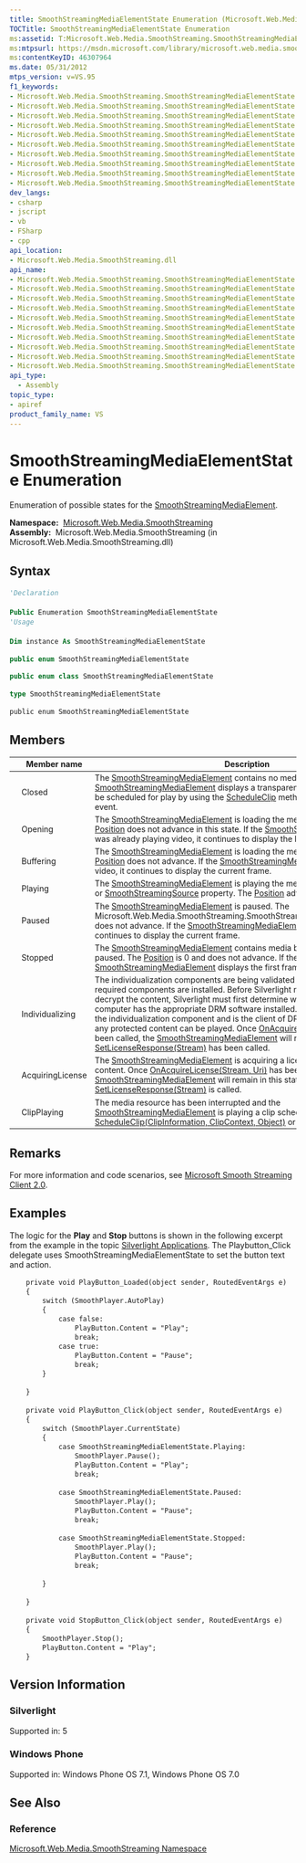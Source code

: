 ```yaml
---
title: SmoothStreamingMediaElementState Enumeration (Microsoft.Web.Media.SmoothStreaming)
TOCTitle: SmoothStreamingMediaElementState Enumeration
ms:assetid: T:Microsoft.Web.Media.SmoothStreaming.SmoothStreamingMediaElementState
ms:mtpsurl: https://msdn.microsoft.com/library/microsoft.web.media.smoothstreaming.smoothstreamingmediaelementstate(v=VS.95)
ms:contentKeyID: 46307964
ms.date: 05/31/2012
mtps_version: v=VS.95
f1_keywords:
- Microsoft.Web.Media.SmoothStreaming.SmoothStreamingMediaElementState
- Microsoft.Web.Media.SmoothStreaming.SmoothStreamingMediaElementState.AcquiringLicense
- Microsoft.Web.Media.SmoothStreaming.SmoothStreamingMediaElementState.Buffering
- Microsoft.Web.Media.SmoothStreaming.SmoothStreamingMediaElementState.ClipPlaying
- Microsoft.Web.Media.SmoothStreaming.SmoothStreamingMediaElementState.Closed
- Microsoft.Web.Media.SmoothStreaming.SmoothStreamingMediaElementState.Playing
- Microsoft.Web.Media.SmoothStreaming.SmoothStreamingMediaElementState.Individualizing
- Microsoft.Web.Media.SmoothStreaming.SmoothStreamingMediaElementState.Paused
- Microsoft.Web.Media.SmoothStreaming.SmoothStreamingMediaElementState.Opening
- Microsoft.Web.Media.SmoothStreaming.SmoothStreamingMediaElementState.Stopped
dev_langs:
- csharp
- jscript
- vb
- FSharp
- cpp
api_location:
- Microsoft.Web.Media.SmoothStreaming.dll
api_name:
- Microsoft.Web.Media.SmoothStreaming.SmoothStreamingMediaElementState
- Microsoft.Web.Media.SmoothStreaming.SmoothStreamingMediaElementState.AcquiringLicense
- Microsoft.Web.Media.SmoothStreaming.SmoothStreamingMediaElementState.Buffering
- Microsoft.Web.Media.SmoothStreaming.SmoothStreamingMediaElementState.ClipPlaying
- Microsoft.Web.Media.SmoothStreaming.SmoothStreamingMediaElementState.Closed
- Microsoft.Web.Media.SmoothStreaming.SmoothStreamingMediaElementState.Individualizing
- Microsoft.Web.Media.SmoothStreaming.SmoothStreamingMediaElementState.Opening
- Microsoft.Web.Media.SmoothStreaming.SmoothStreamingMediaElementState.Paused
- Microsoft.Web.Media.SmoothStreaming.SmoothStreamingMediaElementState.Playing
- Microsoft.Web.Media.SmoothStreaming.SmoothStreamingMediaElementState.Stopped
api_type:
  - Assembly
topic_type:
- apiref
product_family_name: VS
---
```


# SmoothStreamingMediaElementState Enumeration

Enumeration of possible states for the [SmoothStreamingMediaElement](smoothstreamingmediaelement-class-microsoft-web-media-smoothstreaming_1.md).

**Namespace:**  [Microsoft.Web.Media.SmoothStreaming](microsoft-web-media-smoothstreaming-namespace_1.md)  
**Assembly:**  Microsoft.Web.Media.SmoothStreaming (in Microsoft.Web.Media.SmoothStreaming.dll)

## Syntax

```vb
'Declaration

Public Enumeration SmoothStreamingMediaElementState
'Usage

Dim instance As SmoothStreamingMediaElementState
```

```csharp
public enum SmoothStreamingMediaElementState
```

```cpp
public enum class SmoothStreamingMediaElementState
```

``` fsharp
type SmoothStreamingMediaElementState
```

```jscript
public enum SmoothStreamingMediaElementState
```

## Members

||Member name|Description|
|--- |--- |--- |
|![Supported by Windows Phone](images/Ff728255.slMobile(VS.95).gif "Supported by Windows Phone")|Closed|The [SmoothStreamingMediaElement](smoothstreamingmediaelement-class-microsoft-web-media-smoothstreaming_1.md) contains no media. The [SmoothStreamingMediaElement](smoothstreamingmediaelement-class-microsoft-web-media-smoothstreaming_1.md) displays a transparent frame. A media clip can be scheduled for play by using the [ScheduleClip](smoothstreamingmediaelement-scheduleclip-method-microsoft-web-media-smoothstreaming_1.md) method with the [ManifestReady](smoothstreamingmediaelement-manifestready-event-microsoft-web-media-smoothstreaming_1.md) event.|
|![Supported by Windows Phone](images/Ff728255.slMobile(VS.95).gif "Supported by Windows Phone")|Opening|The [SmoothStreamingMediaElement](smoothstreamingmediaelement-class-microsoft-web-media-smoothstreaming_1.md) is loading the media for playback. The [Position](smoothstreamingmediaelement-position-property-microsoft-web-media-smoothstreaming_1.md) does not advance in this state. If the [SmoothStreamingMediaElement](smoothstreamingmediaelement-class-microsoft-web-media-smoothstreaming_1.md) was already playing video, it continues to display the last displayed frame.|
|![Supported by Windows Phone](images/Ff728255.slMobile(VS.95).gif "Supported by Windows Phone")|Buffering|The [SmoothStreamingMediaElement](smoothstreamingmediaelement-class-microsoft-web-media-smoothstreaming_1.md) is loading the media for playback. The [Position](smoothstreamingmediaelement-position-property-microsoft-web-media-smoothstreaming_1.md) does not advance. If the [SmoothStreamingMediaElement](smoothstreamingmediaelement-class-microsoft-web-media-smoothstreaming_1.md) was playing video, it continues to display the current frame.|
|![Supported by Windows Phone](images/Ff728255.slMobile(VS.95).gif "Supported by Windows Phone")|Playing|The [SmoothStreamingMediaElement](smoothstreamingmediaelement-class-microsoft-web-media-smoothstreaming_1.md) is playing the media specified by its [Source](smoothstreamingmediaelement-source-property-microsoft-web-media-smoothstreaming_1.md) or [SmoothStreamingSource](smoothstreamingmediaelement-smoothstreamingsource-property-microsoft-web-media-smoothstreaming_1.md) property. The [Position](smoothstreamingmediaelement-position-property-microsoft-web-media-smoothstreaming_1.md) advances.|
|![Supported by Windows Phone](images/Ff728255.slMobile(VS.95).gif "Supported by Windows Phone")|Paused|The [SmoothStreamingMediaElement](smoothstreamingmediaelement-class-microsoft-web-media-smoothstreaming_1.md) is paused. The Microsoft.Web.Media.SmoothStreaming.SmoothStreamingMediaElement.Position does not advance. If the [SmoothStreamingMediaElement](smoothstreamingmediaelement-class-microsoft-web-media-smoothstreaming_1.md) was playing video, it continues to display the current frame.|
|![Supported by Windows Phone](images/Ff728255.slMobile(VS.95).gif "Supported by Windows Phone")|Stopped|The [SmoothStreamingMediaElement](smoothstreamingmediaelement-class-microsoft-web-media-smoothstreaming_1.md) contains media but is not playing or paused. The [Position](smoothstreamingmediaelement-position-property-microsoft-web-media-smoothstreaming_1.md) is 0 and does not advance. If the loaded media is video, the [SmoothStreamingMediaElement](smoothstreamingmediaelement-class-microsoft-web-media-smoothstreaming_1.md) displays the first frame.|
|![Supported by Windows Phone](images/Ff728255.slMobile(VS.95).gif "Supported by Windows Phone")|Individualizing|The individualization components are being validated to make sure that the required components are installed. Before Silverlight requests the license to decrypt the content, Silverlight must first determine whether the end user’s computer has the appropriate DRM software installed. This software is called by the individualization component and is the client of DRM that is required before any protected content can be played. Once [OnAcquireLicense(Stream, Uri)](https://msdn.microsoft.com/library/cc838724(v=vs.95)) has been called, the [SmoothStreamingMediaElement](smoothstreamingmediaelement-class-microsoft-web-media-smoothstreaming_1.md) will remain in this state until [SetLicenseResponse(Stream)](https://msdn.microsoft.com/library/cc838403(v=vs.95)) has been called.|
|![Supported by Windows Phone](images/Ff728255.slMobile(VS.95).gif "Supported by Windows Phone")|AcquiringLicense|The [SmoothStreamingMediaElement](smoothstreamingmediaelement-class-microsoft-web-media-smoothstreaming_1.md) is acquiring a license to play DRM protected content. Once [OnAcquireLicense(Stream, Uri)](https://msdn.microsoft.com/library/cc838724(v=vs.95)) has been called, the [SmoothStreamingMediaElement](smoothstreamingmediaelement-class-microsoft-web-media-smoothstreaming_1.md) will remain in this state until [SetLicenseResponse(Stream)](https://msdn.microsoft.com/library/cc838403(v=vs.95)) is called.|
|![Supported by Windows Phone](images/Ff728255.slMobile(VS.95).gif "Supported by Windows Phone")|ClipPlaying|The media resource has been interrupted and the [SmoothStreamingMediaElement](smoothstreamingmediaelement-class-microsoft-web-media-smoothstreaming_1.md) is playing a clip scheduled by using [ScheduleClip(ClipInformation, ClipContext, Object)](smoothstreamingmediaelement-scheduleclip-method-clipinformation-clipcontext-object-microsoft-web-media-smoothstreaming_1.md) or one of its overloads.|

## Remarks

For more information and code scenarios, see [Microsoft Smooth Streaming Client 2.0](microsoft-smooth-streaming-client-2-0.md).

## Examples

The logic for the **Play** and **Stop** buttons is shown in the following excerpt from the example in the topic [Silverlight Applications](silverlight-applications.md). The Playbutton\_Click delegate uses SmoothStreamingMediaElementState to set the button text and action.

``` 
    private void PlayButton_Loaded(object sender, RoutedEventArgs e)
    {
        switch (SmoothPlayer.AutoPlay)
        {
            case false:
                PlayButton.Content = "Play";
                break;
            case true:
                PlayButton.Content = "Pause";
                break;
        }
        
    }

    private void PlayButton_Click(object sender, RoutedEventArgs e)
    {
        switch (SmoothPlayer.CurrentState)
        {
            case SmoothStreamingMediaElementState.Playing:
                SmoothPlayer.Pause();
                PlayButton.Content = "Play";
                break;

            case SmoothStreamingMediaElementState.Paused:
                SmoothPlayer.Play();
                PlayButton.Content = "Pause";
                break;

            case SmoothStreamingMediaElementState.Stopped:
                SmoothPlayer.Play();
                PlayButton.Content = "Pause";
                break;

        }

    }

    private void StopButton_Click(object sender, RoutedEventArgs e)
    {
        SmoothPlayer.Stop();
        PlayButton.Content = "Play";
    }
```

## Version Information

### Silverlight

Supported in: 5  

### Windows Phone

Supported in: Windows Phone OS 7.1, Windows Phone OS 7.0  

## See Also

### Reference

[Microsoft.Web.Media.SmoothStreaming Namespace](microsoft-web-media-smoothstreaming-namespace_1.md)
